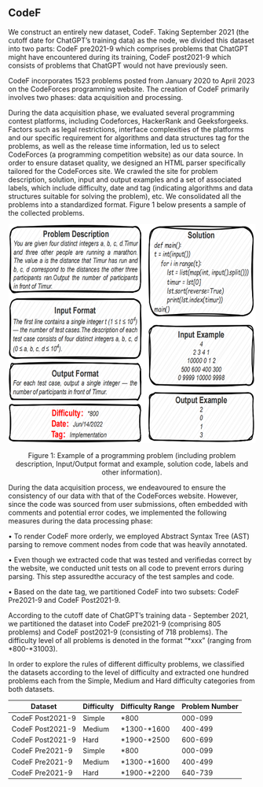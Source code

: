 ## CodeF
We construct an entirely new dataset, CodeF. Taking September 2021 (the cutoff date for ChatGPT’s training data) as the node, we divided this dataset into two parts: CodeF pre2021-9 which comprises problems that ChatGPT might have encountered during its training, CodeF post2021-9 which consists of problems that ChatGPT would not have previously seen.

CodeF incorporates 1523 problems posted from January 2020 to April 2023 on the CodeForces programming website. The creation of CodeF primarily involves two phases: data acquisition and processing. 

During the data acquisition phase, we evaluated several programming contest platforms, including Codeforces, HackerRank and Geeksforgeeks. Factors such as legal restrictions, interface complexities of the platforms and our specific requirement for algorithms and data structures tag for the problems, as well as the release time information, led us to select CodeForces (a programming competition website) as our data source. In order to ensure dataset quality, we designed an HTML parser specifically tailored for the CodeForces site. We crawled the site for problem description, solution, input and output examples and a set of associated labels, which include difficulty, date and tag (indicating algorithms and data structures suitable for solving the problem), etc. We consolidated all the problems into a standardized format. Figure 1 below
presents a sample of the collected problems.



<div align="center">
  <img src="https://github.com/CodeGeneration3/KareCoder/blob/main/CodeF%20dataset/Example%20of%20a%20programming%20problem.png?raw=true" width="659" height="445" alt="Example of a programming problem">
  <br>
  <p> Figure 1: Example of a programming problem (including problem description, Input/Output format and example, solution code, labels and other information).</p>
</div>



During the data acquisition process, we endeavoured to ensure the consistency of our data with that of the CodeForces website. However, since the code was sourced from user submissions, often embedded with comments and potential error codes, we implemented the following measures during the data processing phase: 

• To render CodeF more orderly, we employed Abstract Syntax Tree (AST) parsing to remove comment nodes from code that was heavily annotated. 

• Even though we extracted code that was tested and verifiedas correct by the website, we conducted unit tests on all code to prevent errors during parsing. This step assuredthe accuracy of the test samples and code. 

• Based on the date tag, we partitioned CodeF into two subsets: CodeF Pre2021-9 and CodeF Post2021-9.

According to the cutoff date of ChatGPT’s training data - September 2021, we partitioned the dataset into CodeF pre2021-9 (comprising 805 problems) and CodeF post2021-9 (consisting of 718 problems). The difficulty level of all problems is denoted in the format “*xxx” (ranging from *800-*31003).

In order to explore the rules of different difficulty problems, we classified the datasets according to the level of difficulty and extracted one hundred problems each from the Simple, Medium and Hard difficulty categories from both datasets.

<div align="center">

| Dataset    |  Difficulty | Difficulty Range  |  Problem Number |
|------------|----------|-------|------|
|CodeF Post2021-9  | Simple | *800        | 000-099  |
| CodeF Post2021-9 | Medium | *1300-*1600 | 400-499  |
| CodeF Post2021-9 | Hard   | *1900-*2500 | 600-699  |
| CodeF Pre2021-9  | Simple | *800        | 000-099  |
| CodeF Pre2021-9  | Medium | *1300-*1600 | 400-499  |
| CodeF Pre2021-9  | Hard   | *1900-*2200 | 640-739  |

</div>

